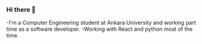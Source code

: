 ### Hi there 👋

-I'm a Computer Engineering student at Ankara University and working part time as a software developer.
-Working with React and python most of the time.  
